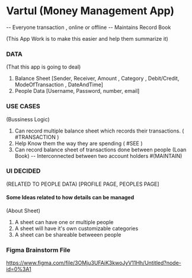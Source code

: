 # Vartul (Money Management App)
-- Everyone transaction , online or offline
-- Maintains Record Book

(This App Work is to make this easier and help them summarize it)

### DATA 
(That this app is going to deal)
1. Balance Sheet [Sender, Receiver, Amount , Category , Debit/Credit, ModeOfTransaction , DateAndTime]
2. People Data [Username, Password, number, email]

### USE CASES

(Bussiness Logic)
1. Can record multiple balance sheet which records their transactions. ( #TRANSACTION )
2. Help Know them the way they are spending  ( #SEE )
3. Can record balance sheet of transactions done between people (Loan Book) -- Interconnected between two account holders #(MAINTAIN)

### UI DECIDED

(RELATED TO PEOPLE DATA)
[PROFILE PAGE, PEOPLES PAGE]

#### Some Ideas related to how details can be managed
 (About Sheet)
1. A sheet can have one or multiple people 
2. A sheet will have it's own customizable categories
3. A sheet can be shareable betweeen people 

### Figma Brainstorm File
https://www.figma.com/file/3OMju3UFAiK3kwoJyV11Hh/Untitled?node-id=0%3A1